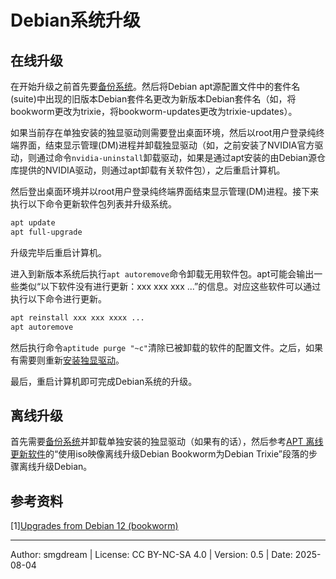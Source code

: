 # Debian系统升级

## 在线升级

在开始升级之前首先要[备份系统](sys-backup.md)。然后将Debian apt源配置文件中的套件名(suite)中出现的旧版本Debian套件名更改为新版本Debian套件名（如，将bookworm更改为trixie，将bookworm-updates更改为trixie-updates）。  

如果当前存在单独安装的独显驱动则需要登出桌面环境，然后以root用户登录纯终端界面，结束显示管理(DM)进程并卸载独显驱动（如，之前安装了NVIDIA官方驱动，则通过命令`nvidia-uninstall`卸载驱动，如果是通过apt安装的由Debian源仓库提供的NVIDIA驱动，则通过apt卸载有关软件包），之后重启计算机。  

然后登出桌面环境并以root用户登录纯终端界面结束显示管理(DM)进程。接下来执行以下命令更新软件包列表并升级系统。  
```sh
apt update
apt full-upgrade
```
升级完毕后重启计算机。  

进入到新版本系统后执行`apt autoremove`命令卸载无用软件包。apt可能会输出一些类似“以下软件没有进行更新：xxx xxx xxx ...”的信息。对应这些软件可以通过执行以下命令进行更新。  
```sh
apt reinstall xxx xxx xxxx ...
apt autoremove
```

然后执行命令`aptitude purge "~c"`清除已被卸载的软件的配置文件。之后，如果有需要则重新[安装独显驱动](graphics-card.md)。  

最后，重启计算机即可完成Debian系统的升级。  

## 离线升级

首先需要[备份系统](sys-backup.md)并卸载单独安装的独显驱动（如果有的话），然后参考[APT 离线更新软件](../hilevel/apt-update-offline.md)的“使用iso映像离线升级Debian Bookworm为Debian Trixie”段落的步骤离线升级Debian。

## 参考资料

\[1\][Upgrades from Debian 12 (bookworm)](https://www.debian.org/releases/trixie/release-notes/upgrading.en.html)  

---
Author: smgdream | License: CC BY-NC-SA 4.0 | Version: 0.5 | Date: 2025-08-04
